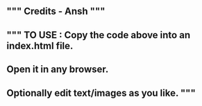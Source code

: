 """
Credits - Ansh
"""
----------------------------
"""
TO USE :
Copy the code above into an index.html file.
---------------------------------------------
Open it in any browser.
---------------------------
Optionally edit text/images as you like.
"""
-------------------------------------------
